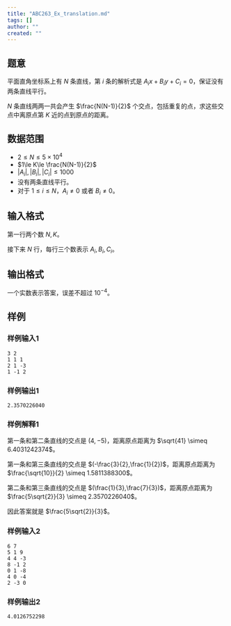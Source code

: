 ```yaml
---
title: "ABC263_Ex_translation.md"
tags: []
author: ""
created: ""
---
```


##  题意 

平面直角坐标系上有 $N$ 条直线，第 $i$ 条的解析式是 $A_ix+B_iy+C_i=0$，保证没有两条直线平行。

$N$ 条直线两两一共会产生 $\frac{N(N-1)}{2}$ 个交点，包括重复的点，求这些交点中离原点第 $K$ 近的点到原点的距离。

##  数据范围

- $2\le N\le 5\times 10^4$
- $1\le K\le \frac{N(N-1)}{2}$
- $|A_i|,|B_i|,|C_i|\le 1000$
- 没有两条直线平行。
- 对于 $1\le i\le N$，$A_i\ne 0$ 或者 $B_i\ne 0$。

##  输入格式

第一行两个数 $N,K$。

接下来 $N$ 行，每行三个数表示 $A_i,B_i,C_i$。

##  输出格式

一个实数表示答案，误差不超过 $10^{-4}$。

##  样例

###  样例输入1

```
3 2
1 1 1
2 1 -3
1 -1 2
```

###  样例输出1

```
2.3570226040
```

###  样例解释1

第一条和第二条直线的交点是 $(4,-5)$，距离原点距离为 $\sqrt{41} \simeq 6.4031242374$。

第一条和第三条直线的交点是 $(-\frac{3}{2},\frac{1}{2})$，距离原点距离为 $\frac{\sqrt{10}}{2} \simeq 1.5811388300$。

第二条和第三条直线的交点是 $(\frac{1}{3},\frac{7}{3})$，距离原点距离为 $\frac{5\sqrt{2}}{3} \simeq 2.3570226040$。

因此答案就是 $\frac{5\sqrt{2}}{3}$。

###  样例输入2

```
6 7
5 1 9
4 4 -3
8 -1 2
0 1 -8
4 0 -4
2 -3 0
```

###  样例输出2

```
4.0126752298
```

